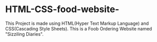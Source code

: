 # HTML-CSS-food-website-
This Project is made using HTML(Hyper Text Markup Language) and CSS(Cascading Style Sheets).
This is a Foob Ordering Website named "Sizziling Diaries".
